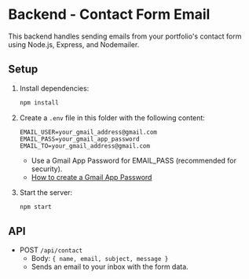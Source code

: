 # Backend - Contact Form Email

This backend handles sending emails from your portfolio's contact form using Node.js, Express, and Nodemailer.

## Setup

1. Install dependencies:
   ```bash
   npm install
   ```
2. Create a `.env` file in this folder with the following content:
   ```env
   EMAIL_USER=your_gmail_address@gmail.com
   EMAIL_PASS=your_gmail_app_password
   EMAIL_TO=your_gmail_address@gmail.com
   ```
   - Use a Gmail App Password for EMAIL_PASS (recommended for security).
   - [How to create a Gmail App Password](https://support.google.com/accounts/answer/185833?hl=en)

3. Start the server:
   ```bash
   npm start
   ```

## API
- POST `/api/contact`
  - Body: `{ name, email, subject, message }`
  - Sends an email to your inbox with the form data. 